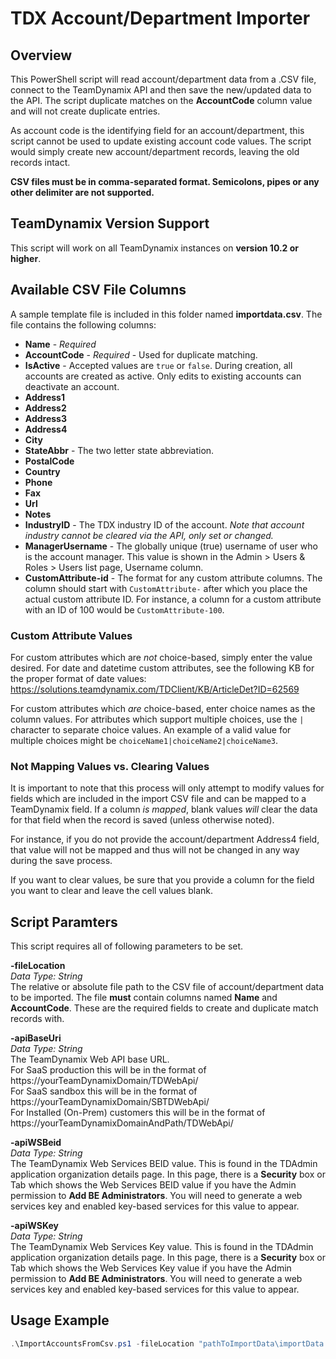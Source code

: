 # TDX Account/Department Importer

## Overview ##
This PowerShell script will read account/department data from a .CSV file, connect to the TeamDynamix API and then save the new/updated data to the API. The script duplicate matches on the **AccountCode** column value and will not create duplicate entries. 

As account code is the identifying field for an account/department, this script cannot be used to update existing account code values. The script would simply create new account/department records, leaving the old records intact.

**CSV files must be in comma-separated format. Semicolons, pipes or any other delimiter are not supported.**

## TeamDynamix Version Support ##
This script will work on all TeamDynamix instances on **version 10.2 or higher**.

## Available CSV File Columns ##
A sample template file is included in this folder named **importdata.csv**.  The file contains the following columns:

- **Name** - *Required*
- **AccountCode** - *Required* - Used for duplicate matching.
- **IsActive** - Accepted values are `true` or `false`. During creation, all accounts are created as active. Only edits to existing accounts can deactivate an account.
- **Address1**
- **Address2**
- **Address3**
- **Address4**
- **City**
- **StateAbbr** - The two letter state abbreviation.
- **PostalCode**
- **Country**
- **Phone**
- **Fax**
- **Url**
- **Notes**
- **IndustryID** - The TDX industry ID of the account. *Note that account industry cannot be cleared via the API, only set or changed.*
- **ManagerUsername** - The globally unique (true) username of user who is the account manager. This value is shown in the Admin > Users & Roles > Users list page, Username column.
- **CustomAttribute-id** - The format for any custom attribute columns. The column should start with `CustomAttribute-` after which you place the actual custom attribute ID. For instance, a column for a custom attribute with an ID of 100 would be `CustomAttribute-100`.

### Custom Attribute Values ###
For custom attributes which are *not* choice-based, simply enter the value desired. For date and datetime custom attributes, see the following KB for the proper format of date values:  
https://solutions.teamdynamix.com/TDClient/KB/ArticleDet?ID=62569

For custom attributes which *are* choice-based, enter choice names as the column values. For attributes which support multiple choices, use the `|` character to separate choice values. An example of a valid value for multiple choices might be `choiceName1|choiceName2|choiceName3`.

### Not Mapping Values vs. Clearing Values ###
It is important to note that this process will only attempt to modify values for fields which are included in the import CSV file and can be mapped to a TeamDynamix field. If a column *is mapped*, blank values *will* clear the data for that field when the record is saved (unless otherwise noted).

For instance, if you do not provide the account/department Address4 field, that value will not be mapped and thus will not be changed in any way during the save process.

If you want to clear values, be sure that you provide a column for the field you want to clear and leave the cell values blank.

## Script Paramters ##
This script requires all of following parameters to be set.

**-fileLocation**  
*Data Type: String*  
The relative or absolute file path to the CSV file of account/department data to be imported. The file **must** contain columns named **Name** and **AccountCode**. These are the required fields to create and duplicate match records with.

**-apiBaseUri**  
*Data Type: String*  
The TeamDynamix Web API base URL.  
For SaaS production this will be in the format of https://yourTeamDynamixDomain/TDWebApi/  
For SaaS sandbox this will be in the format of https://yourTeamDynamixDomain/SBTDWebApi/  
For Installed (On-Prem) customers this will be in the format of https://yourTeamDynamixDomainAndPath/TDWebApi/

**-apiWSBeid**  
*Data Type: String*  
The TeamDynamix Web Services BEID value. This is found in the TDAdmin application organization details page. In this page, there is a **Security** box or Tab which shows the Web Services BEID value if you have the Admin permission to **Add BE Administrators**. You will need to generate a web services key and enabled key-based services for this value to appear.

**-apiWSKey**  
*Data Type: String*  
The TeamDynamix Web Services Key value. This is found in the TDAdmin application organization details page. In this page, there is a **Security** box or Tab which shows the Web Services Key value if you have the Admin permission to **Add BE Administrators**. You will need to generate a web services key and enabled key-based services for this value to appear.

## Usage Example ##
```powershell
.\ImportAccountsFromCsv.ps1 -fileLocation "pathToImportData\importData.csv" -apiBaseUri "https://yourTeamDynamixDomain/TDWebApi/" -apiWSBeid "apiWSBeidFromTDAdmin" -apiWSKey "apiWSKeyFromTDAdmin"
```